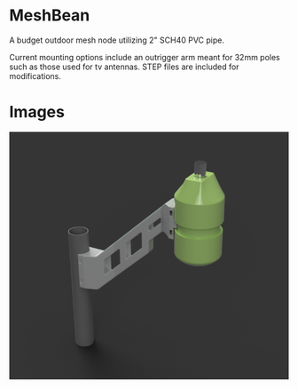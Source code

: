 # MeshBean
A budget outdoor mesh node utilizing 2" SCH40 PVC pipe.

Current mounting options include an outrigger arm meant for 32mm poles such as those used for tv antennas. STEP files are included for modifications.

# Images
![images/table_01.png](https://github.com/Burritobun/MeshBean/blob/f63ce4e9812282aa3a93989ae607350918c24f5a/Images/Peapod1.PNG)